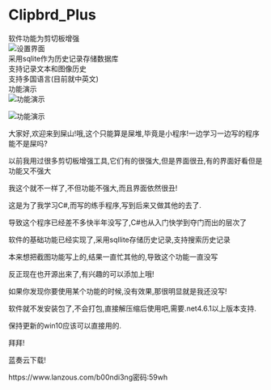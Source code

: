 <!DOCTYPE html> <html lang="zh"> <head> <meta charset="utf-8"/>  </head> <body><h1 id="h1-clipbrd_plus"><a name="Clipbrd_Plus" class="reference-link"></a><span class="header-link octicon octicon-link"></span>Clipbrd_Plus</h1><p> 软件功能为剪切板增强<br> <img src="https://s2.ax1x.com/2020/03/04/3IudQf.gif" alt="设置界面" title="设置界面"><br> 采用sqlite作为历史记录存储数据库<br> 支持记录文本和图像历史<br> 支持多国语言(目前就中英文)<br> 功能演示<br> <img src="https://s2.ax1x.com/2020/03/04/3IuaSP.gif" alt="功能演示" title="功能演示"> </p><p> <img src="https://s2.ax1x.com/2020/03/04/3Iuwy8.gif" alt="功能演示" title="功能演示"> </p><p> 大家好,欢迎来到屎山!哦,这个只能算是屎堆,毕竟是小程序!一边学习一边写的程序能不是屎吗?</p> <p>以前我用过很多剪切板增强工具,它们有的很强大,但是界面很丑,有的界面好看但是功能又不强大</p> <p>我这个就不一样了,不但功能不强大,而且界面依然很丑!</p> <p>这是为了我学习C#,而写的练手程序,写到后来又做其他的去了.</p> <p>导致这个程序已经差不多快半年没写了,C#也从入门快学到夺门而出的层次了</p> <p>软件的基础功能已经实现了,采用sqllite存储历史记录,支持搜索历史记录</p> <p>本来想把截图功能写上的,结果一直忙其他的,导致这个功能一直没写</p> <p>反正现在也开源出来了,有兴趣的可以添加上哦!</p> <p>如果你发现你要使用某个功能的时候,没有效果,那很明显就是我还没写!</p> <p>软件就不发安装包了,不会打包,直接解压缩后使用吧,需要.net4.6.1以上版本支持.</p> <p>保持更新的win10应该可以直接用的.</p> <p>拜拜!</p> <p>蓝奏云下载!</p><p>https://www.lanzous.com/b00ndi3ng密码:59wh</p></body> </html>
